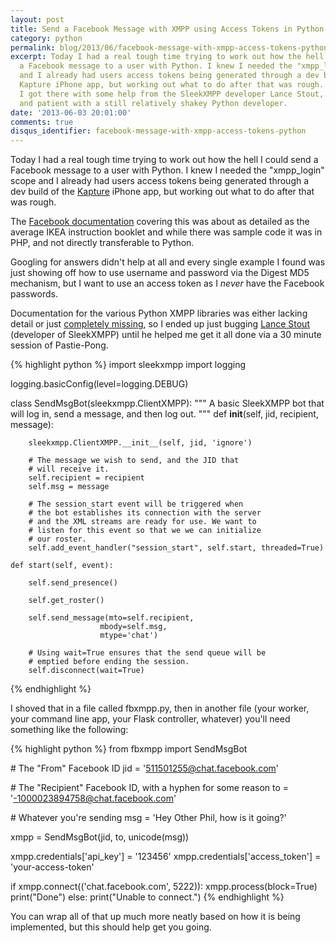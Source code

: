 ```yaml
---
layout: post
title: Send a Facebook Message with XMPP using Access Tokens in Python
category: python
permalink: blog/2013/06/facebook-message-with-xmpp-access-tokens-python
excerpt: Today I had a real tough time trying to work out how the hell I could send
  a Facebook message to a user with Python. I knew I needed the "xmpp_login" scope
  and I already had users access tokens being generated through a dev build of the
  Kapture iPhone app, but working out what to do after that was rough. In the end
  I got there with some help from the SleekXMPP developer Lance Stout, who was nice
  and patient with a still relatively shakey Python developer.
date: '2013-06-03 20:01:00'
comments: true
disqus_identifier: facebook-message-with-xmpp-access-tokens-python
---
```


Today I had a real tough time trying to work out how the hell I could send a Facebook message to a user with Python. I knew I needed the "xmpp_login" scope and I already had users access tokens being generated through a dev build of the [Kapture](http://kaptu.re/) iPhone app, but working out what to do after that was rough.

The [Facebook documentation](https://developers.facebook.com/docs/chat/#platauth) covering this was about as detailed as the average IKEA instruction booklet and while there was sample code it was in PHP, and not directly transferable to Python.

Googling for answers didn't help at all and every single example I found was just showing off how to use username and password via the Digest MD5 mechanism, but I want to use an access token as I _never_ have the Facebook passwords. 

Documentation for the various Python XMPP libraries was either lacking detail or just [completely missing](http://stackoverflow.com/questions/16902171/send-a-facebook-message-with-xmpp-using-access-tokens-in-python), so I ended up just bugging [Lance Stout](http://twitter.com/lancestout) (developer of SleekXMPP) until he helped me get it all done via a 30 minute session of Pastie-Pong.

{% highlight python %}
import sleekxmpp
import logging

logging.basicConfig(level=logging.DEBUG)

class SendMsgBot(sleekxmpp.ClientXMPP):
    """
    A basic SleekXMPP bot that will log in, send a message,
    and then log out.
    """
    def __init__(self, jid, recipient, message):
        
        sleekxmpp.ClientXMPP.__init__(self, jid, 'ignore')

        # The message we wish to send, and the JID that
        # will receive it.
        self.recipient = recipient
        self.msg = message

        # The session_start event will be triggered when
        # the bot establishes its connection with the server
        # and the XML streams are ready for use. We want to
        # listen for this event so that we we can initialize
        # our roster.
        self.add_event_handler("session_start", self.start, threaded=True)

    def start(self, event):

        self.send_presence()

        self.get_roster()

        self.send_message(mto=self.recipient,
                        mbody=self.msg,
                        mtype='chat')

        # Using wait=True ensures that the send queue will be
        # emptied before ending the session.
        self.disconnect(wait=True)
{% endhighlight %}

I shoved that in a file called fbxmpp.py, then in another file (your worker, your command line app, your Flask controller, whatever) you'll need something like the following:

{% highlight python %}
from fbxmpp import SendMsgBot

&#35; The "From" Facebook ID
jid = '511501255@chat.facebook.com'

&#35; The "Recipient" Facebook ID, with a hyphen for some reason
to = '-1000023894758@chat.facebook.com'

&#35; Whatever you're sending
msg = 'Hey Other Phil, how is it going?'

xmpp = SendMsgBot(jid, to, unicode(msg))

xmpp.credentials['api_key'] = '123456'
xmpp.credentials['access_token'] = 'your-access-token'

if xmpp.connect(('chat.facebook.com', 5222)):
    xmpp.process(block=True)
    print("Done")
else:
    print("Unable to connect.")
{% endhighlight %}

You can wrap all of that up much more neatly based on how it is being implemented, but this should help get you going.